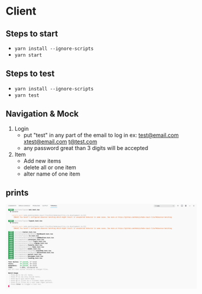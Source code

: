 # Client

## Steps to start

* ```yarn install --ignore-scripts```
* ```yarn start```

## Steps to test

* ```yarn install --ignore-scripts```
* ```yarn test```

## Navigation & Mock

1) Login
    * put "test" in any part of the email to log in
    ex: test@email.com
        xtest@email.com
        t@test.com
    * any password great than 3 digits will be accepted
2) Item
    * Add new items
    * delete all or one item
    * alter name of one item


## prints

![Docker Stack](./test.png)